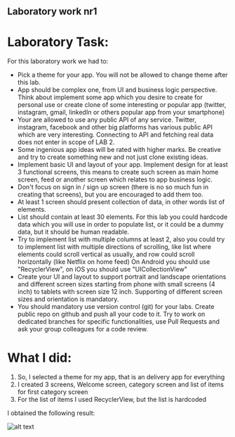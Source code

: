 ## Laboratory work nr1
# Laboratory Task:
For this laboratory work we had to:
* Pick a theme for your app. You will not be allowed to change theme after this lab.
* App should be complex one, from UI and business logic perspective. Think about implement some app which you desire to create for personal use or create clone of some interesting or popular app (twitter, instagram, gmail, linkedIn or others popular app from your smartphone)
* Your are allowed to use any public API of any service. Twitter, instagram, facebook and other big platforms has various public API which are very interesting. Connecting to API and fetching real data does not enter in scope of LAB 2.
* Some ingenious app ideas will be rated with higher marks. Be creative and try to create something new and not just clone existing ideas.
* Implement basic UI and layout of your app. Implement design for at least 3 functional screens, this means to create such screen as main home screen, feed or another screen which relates to app business logic.
* Don't focus on sign in / sign up screen (there is no so much fun in creating that screens), but you are encouraged to add them too.
* At least 1 screen should present collection of data, in other words list of elements.
* List should contain at least 30 elements. For this lab you could hardcode data which you will use in order to populate list, or it could be a dummy data, but it should be human readable.
* Try to implement list with multiple columns at least 2, also you could try to implement list with multiple directions of scrolling, like list where elements could scroll vertical as usually, and row could scroll horizontally (like Netflix on home feed)
  On Android you should use "RecyclerView", on iOS you should use "UICollectionView"
* Create your UI and layout to support portrait and landscape orientations and different screen sizes starting from phone with small screens (4 inch) to tablets with screen size 12 inch. Supporting of different screen sizes and orientation is mandatory.
* You should mandatory use version control (git) for your labs. Create public repo on github and push all your code to it. Try to work on dedicated branches for specific functionalities, use Pull Requests and ask your group colleagues for a code review.

# What I did:
1. So, I selected a theme for my app, that is an delivery app for everything
2. I created 3 screens, Welcome screen, category screen and list of items for first category screen
3. For the list of items I used RecyclerView, but the list is hardcoded

I obtained the following result:

![alt text](../app/images/gif.gif)
